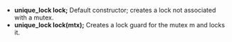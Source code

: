 + **unique_lock lock;**  Default constructor; creates a lock not associated with a mutex.
+ **unique_lock lock(mtx);** Creates a lock guard for the mutex m and locks it.
